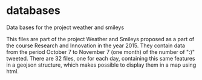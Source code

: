 # databases
Data bases for the project weather and smileys

This files are part of the project Weather and Smileys proposed as a part of the course Research and Innovation in the year 2015. They contain data from the period October 7 to November 7 (one month) of the number of ":)" tweeted. There are 32 files, one for each day, containing this same features in a geojson structure, which makes possible to display them in a map using html.

